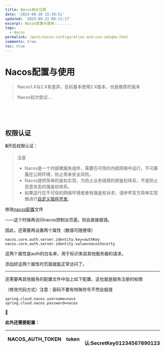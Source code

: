 ```yaml
---
title: Nacos相关记录
date: '2023-09-20 15:39:51'
updated: '2023-09-21 09:12:17'
excerpt: Nacos配置与使用；......
tags:
  - Nacos
permalink: /post/nacos-configuration-and-use-zm1qbo.html
comments: true
toc: true
---
```

# Nacos配置与使用

> Nacos1.X与2.X有差异，目前基本使用2.X版本，也是推荐的版本
>
> Nacos初次尝试....

‍

‍

## 权限认证

🔒开启权限认证：

> 注意
>
> * Nacos是一个内部微服务组件，需要在可信的内部网络中运行，不可暴露在公网环境，防止带来安全风险。
> * Nacos提供简单的鉴权实现，为防止业务错用的弱鉴权体系，不是防止恶意攻击的强鉴权体系。
> * 如果运行在不可信的网络环境或者有强鉴权诉求，请参考官方简单实现做进行[自定义插件开发](https://nacos.io/zh-cn/docs/v2/plugin/auth-plugin.html)。

修改[nacos配置](https://so.csdn.net/so/search?q=nacos%E9%85%8D%E7%BD%AE&spm=1001.2101.3001.7020)文件

——这个时候再访问nacos控制台页面，则会直接报错。

因此，还需要再设置两个属性（数值可随便填）

```properties
nacos.core.auth.server.identity.key=authKey
nacos.core.auth.server.identity.value=nacosSecurty
```

这两个属性是auth的白名单，用于标识来自其他服务器的请求。

添加好这两个属性时页面就能正常访问了。

---

还需要再其他服务的配置文件中加上如下配置，这也就是服务注册的权限

（修改代码方式）注意：密码不要有特殊符号不然会报错

```properties
spring.cloud.nacos.username=naco
spring.cloud.nacos.password=nacos
```

🤡

**此外还需要配置：**

|NACOS_AUTH_TOKEN|token|默认:SecretKey012345678901234567890123456789012345678901234567890123456789|
| ------------------| -------| ----------------------------------------------------------------------------|

‍
